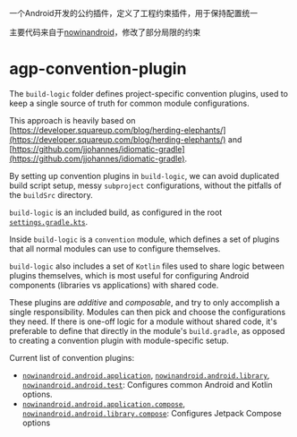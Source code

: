 一个Android开发的公约插件，定义了工程约束插件，用于保持配置统一

主要代码来自于[nowinandroid](https://github.com/android/nowinandroid/blob/main/build-logic)，修改了部分局限的约束

# agp-convention-plugin

The `build-logic` folder defines project-specific convention plugins, used to keep a single
source of truth for common module configurations.

This approach is heavily based on
[https://developer.squareup.com/blog/herding-elephants/](https://developer.squareup.com/blog/herding-elephants/)
and
[https://github.com/jjohannes/idiomatic-gradle](https://github.com/jjohannes/idiomatic-gradle).

By setting up convention plugins in `build-logic`, we can avoid duplicated build script setup,
messy `subproject` configurations, without the pitfalls of the `buildSrc` directory.

`build-logic` is an included build, as configured in the root
[`settings.gradle.kts`](../settings.gradle.kts).

Inside `build-logic` is a `convention` module, which defines a set of plugins that all normal
modules can use to configure themselves.

`build-logic` also includes a set of `Kotlin` files used to share logic between plugins themselves,
which is most useful for configuring Android components (libraries vs applications) with shared
code.

These plugins are *additive* and *composable*, and try to only accomplish a single responsibility.
Modules can then pick and choose the configurations they need.
If there is one-off logic for a module without shared code, it's preferable to define that directly
in the module's `build.gradle`, as opposed to creating a convention plugin with module-specific
setup.

Current list of convention plugins:

- [`nowinandroid.android.application`](convention/src/main/kotlin/AndroidApplicationConventionPlugin.kt),
  [`nowinandroid.android.library`](convention/src/main/kotlin/AndroidLibraryConventionPlugin.kt),
  [`nowinandroid.android.test`](convention/src/main/kotlin/AndroidTestConventionPlugin.kt):
  Configures common Android and Kotlin options.
- [`nowinandroid.android.application.compose`](convention/src/main/kotlin/AndroidApplicationComposeConventionPlugin.kt),
  [`nowinandroid.android.library.compose`](convention/src/main/kotlin/AndroidLibraryComposeConventionPlugin.kt):
  Configures Jetpack Compose options

